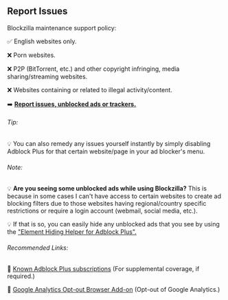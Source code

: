 ## Report Issues

Blockzilla maintenance support policy:

:white_check_mark: English websites only.

:x: Porn websites.

:x: P2P (BitTorrent, etc.) and other copyright infringing, media sharing/streaming websites.
 
:x: Websites containing or related to illegal activity/content.

:arrow_right: **[Report issues, unblocked ads or trackers.](https://github.com/zpacman/Blockzilla/issues)**

###### Tip:

:bulb: You can also remedy any issues yourself instantly by simply disabling Adblock Plus for that certain website/page in your ad blocker's menu.

###### Note:

:bulb: **Are you seeing some unblocked ads while using Blockzilla?** This is because in some cases I can't have access to certain websites to create ad blocking filters due to those websites having regional/country specific restrictions or require a login account (webmail, social media, etc.).

 :bulb: If that is so, you can easily hide any unblocked ads that you see by using the ["Element Hiding Helper for Adblock Plus".](https://addons.mozilla.org/en-US/firefox/addon/elemhidehelper/)

###### Recommended Links:

:link: [Known Adblock Plus subscriptions](https://adblockplus.org/subscriptions) (For supplemental coverage, if required.)

:link: [Google Analytics Opt-out Browser Add-on](https://tools.google.com/dlpage/gaoptout) (Opt-out of Google Analytics.)
